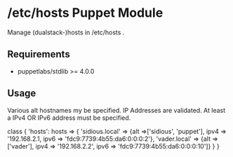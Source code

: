 # /etc/hosts Puppet Module

Manage (dualstack-)hosts in /etc/hosts .

## Requirements
* puppetlabs/stdlib >= 4.0.0

## Usage
Various alt hostnames my be specified. IP Addresses are validated. At least a IPv4 OR IPv6 address must be specified.

class { 'hosts':
    hosts => {
        'sidious.local' => {alt =>['sidious', 'puppet'], ipv4 => '192.168.2.1, ipv6 => 'fdc9:7739:4b55:da6:0:0:0:2'},
        'vader.local' => {alt =>['vader'], ipv4 => '192.168.2.2', ipv6 => 'fdc9:7739:4b55:da6:0:0:0:10']}
    }
}